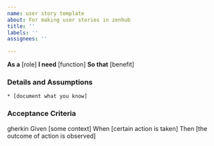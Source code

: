 ```yaml
---
name: user story template
about: For making user stories in zenhub
title: ''
labels: ''
assignees: ''

---
```


**As a** [role]
**I need** [function]
**So that** [benefit]

### Details and Assumptions

    * [document what you know]

### Acceptance Criteria

gherkin
Given [some context]
When [certain action is taken]
Then [the outcome of action is observed]
